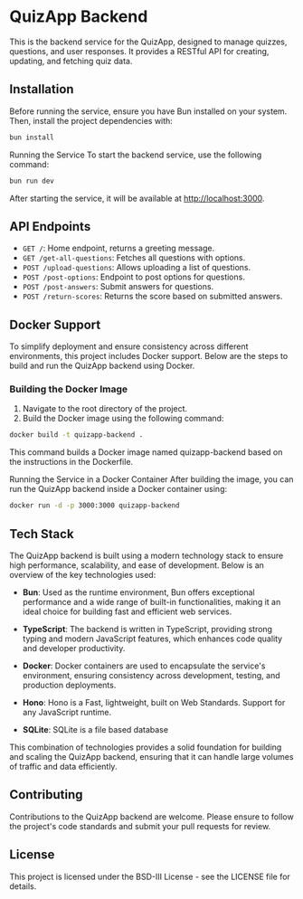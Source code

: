 # QuizApp Backend

This is the backend service for the QuizApp, designed to manage quizzes, questions, and user responses. It provides a RESTful API for creating, updating, and fetching quiz data.

## Installation

Before running the service, ensure you have Bun installed on your system. Then, install the project dependencies with:

```sh
bun install
```

Running the Service
To start the backend service, use the following command:

```sh
bun run dev
```

After starting the service, it will be available at <http://localhost:3000>.

## API Endpoints

- `GET /`: Home endpoint, returns a greeting message.
- `GET /get-all-questions`: Fetches all questions with options.
- `POST /upload-questions`: Allows uploading a list of questions.
- `POST /post-options`: Endpoint to post options for questions.
- `POST /post-answers`: Submit answers for questions.
- `POST /return-scores`: Returns the score based on submitted answers.

## Docker Support

To simplify deployment and ensure consistency across different environments, this project includes Docker support. Below are the steps to build and run the QuizApp backend using Docker.

### Building the Docker Image

1. Navigate to the root directory of the project.
2. Build the Docker image using the following command:

```sh
docker build -t quizapp-backend .
```

This command builds a Docker image named quizapp-backend based on the instructions in the Dockerfile.

Running the Service in a Docker Container
After building the image, you can run the QuizApp backend inside a Docker container using:

```sh
docker run -d -p 3000:3000 quizapp-backend
```

## Tech Stack

The QuizApp backend is built using a modern technology stack to ensure high performance, scalability, and ease of development. Below is an overview of the key technologies used:

- **Bun**: Used as the runtime environment, Bun offers exceptional performance and a wide range of built-in functionalities, making it an ideal choice for building fast and efficient web services.

- **TypeScript**: The backend is written in TypeScript, providing strong typing and modern JavaScript features, which enhances code quality and developer productivity.

- **Docker**: Docker containers are used to encapsulate the service's environment, ensuring consistency across development, testing, and production deployments.

- **Hono**: Hono is a Fast, lightweight, built on Web Standards. Support for any JavaScript runtime.

- **SQLite**: SQLite is a file based database

This combination of technologies provides a solid foundation for building and scaling the QuizApp backend, ensuring that it can handle large volumes of traffic and data efficiently.

## Contributing

Contributions to the QuizApp backend are welcome. Please ensure to follow the project's code standards and submit your pull requests for review.

## License

This project is licensed under the BSD-III License - see the LICENSE file for details.
